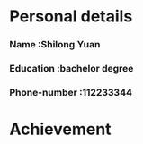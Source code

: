 # Personal details
### Name :Shilong Yuan
### Education :bachelor degree
### Phone-number :112233344

# Achievement
